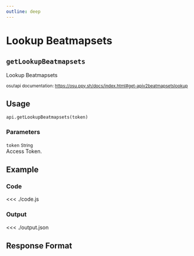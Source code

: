 ```yaml
---
outline: deep
---
```


# Lookup Beatmapsets <Badge type="info" text="GET"/> <Badge type="danger" text="not implemented" />

## `getLookupBeatmapsets`

Lookup Beatmapsets

<small>osu!api documentation: https://osu.ppy.sh/docs/index.html#get-apiv2beatmapsetslookup</small>

## Usage

`api.getLookupBeatmapsets(token)`

### Parameters

`token` <small>String</small><br>
Access Token.

## Example

### Code
<<< ./code.js

### Output
<<< ./output.json

## Response Format

<!--@include: ./response.md-->